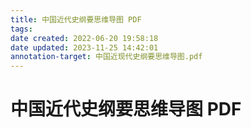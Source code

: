 ```yaml
---
title: 中国近代史纲要思维导图 PDF
tags: 
date created: 2022-06-20 19:58:18
date updated: 2023-11-25 14:42:01
annotation-target: 中国近现代史纲要思维导图.pdf
---
```


# 中国近代史纲要思维导图 PDF
